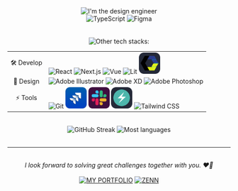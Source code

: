 <div align="center">
  <img src="https://capsule-render.vercel.app/api?type=waving&height=280&color=gradient&text=Hi,%20I'm%20the%20Design%20Engineer.&reversal=true&section=header&animation=twinkling&fontAlignY=50&textBg=false&fontAlign=50&fontSize=32" alt="I'm the design engineer" />
  <br>
  <div>
    <img src="https://skillicons.dev/icons?i=ts" width="96" height="96" alt="TypeScript" /> <img src="https://skillicons.dev/icons?i=figma" width="96" height="96" alt="Figma" />
  </div>
  <br>
  <br>
  <img src="https://readme-typing-svg.demolab.com?font=Fira+Code&size=16&pause=1000&color=61DBFB&background=1A1E25&vCenter=true&width=400&lines=Other+tech+stacks%3A" alt="Other tech stacks:" />
  <table>
    <tr>
      <td align="center">🛠 Develop</td>
      <td>
        <img src="https://skillicons.dev/icons?i=react" alt="React" />
        <img src="https://skillicons.dev/icons?i=nextjs" alt="Next.js" />
        <img src="https://skillicons.dev/icons?i=vue" alt="Vue" />
        <img src="https://skillicons.dev/icons?i=lit" alt="Lit" />
        <img src="./icons/web-components.png" alt="Web Components" height="48" />
      </td>
    </tr>
    <tr>
      <td align="center">🎨 Design</td>
      <td>
        <img src="https://skillicons.dev/icons?i=ai" alt="Adobe Illustrator" />
        <img src="https://skillicons.dev/icons?i=xd" alt="Adobe XD" />
        <img src="https://skillicons.dev/icons?i=ps" alt="Adobe Photoshop" />
      </td>
    </tr>
    <tr>
      <td align="center">⚡ Tools</td>
      <td>
        <img src="https://skillicons.dev/icons?i=git" alt="Git" />
        <img src="./icons/jira.png" alt="Jira" height="48" />
        <img src="./icons/slack.png" alt="Slack" height="48" />
        <img src="./icons/chakraui.png" alt="ChakraUI" height="48" />
        <img src="https://skillicons.dev/icons?i=tailwind" alt="Tailwind CSS" />
      </td>
    </tr>
  </table>
  <br>
  <div>
    <img src="https://streak-stats.demolab.com?user=poetrainy&theme=react&hide_border=true&card_width=240&card_height=176&hide_current_streak=true&hide_longest_streak=true" alt="GitHub Streak" height="176" />
    <img src="https://github-readme-stats.vercel.app/api/top-langs/?username=poetrainy&layout=compact&hide_border=true&hide=dockerfile&theme=react" alt="Most languages" height="176" />
  </div>
  <br>
  <hr>
  <br>
  <em>I look forward to solving great challenges together with you. ❤️‍🔥</em>
  <br>
  <br>
  <a href="https://poetrainy.vercel.app/" target="_blank"><img src="https://img.shields.io/badge/%20Portfolio-61DBFB?style=for-the-badge&logo=Zsh&logoColor=1A1E25" alt="MY PORTFOLIO" /></a>
  <a href="https://zenn.dev/poetrainy" target="_blank"><img src="https://img.shields.io/badge/Zenn-3ea8ff?style=for-the-badge&logo=Zenn&logoColor=white" alt="ZENN" /></a>
  <br>
  <br>
  <img src="https://capsule-render.vercel.app/api?type=waving&height=160&color=gradient&reversal=true&section=footer" alt="" />
</div>
